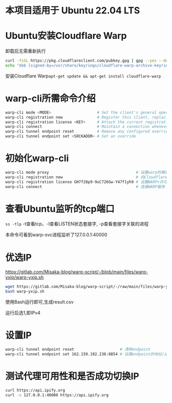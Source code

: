 # 本项目适用于 Ubuntu 22.04 LTS
# Ubuntu安装Cloudflare Warp
卸载后无需重新执行
```sh
curl -fsSL https://pkg.cloudflareclient.com/pubkey.gpg | gpg --yes --dearmor --output /usr/share/keyrings/cloudflare-warp-archive-keyring.gpg
echo "deb [signed-by=/usr/share/keyrings/cloudflare-warp-archive-keyring.gpg] https://pkg.cloudflareclient.com/ $(lsb_release -cs) main" | tee /etc/apt/sources.list.d/cloudflare-client.list
```
安装Cloudflare Warp`apt-get update && apt-get install cloudflare-warp`
# warp-cli所需命令介绍
```sh
warp-cli mode <MODE>                    # Set the client's general operating mode
warp-cli registration new               # Register this client, replacing any existing registration (Must be run before first connection!)
warp-cli registration license <KEY>     # Attach the current registration to a different account using a license key
warp-cli connect                        # Maintain a connection whenever possible
warp-cli tunnel endpoint reset          # Remove any configured override
warp-cli tunnel endpoint set <SOCKADDR> # Set an override
```
# 初始化warp-cli
```sh
warp-cli mode proxy                                      # 设置warp的模式为代理模式，默认监听127.0.0.1:40000
warp-cli registration new                                # 向Cloudflare注册本客户端
warp-cli registration license GH7f28p9-9uC726Gw-Y47f1yh9 # 设置WARP+许可证(使用tg bot生成)
warp-cli connect                                         # 连接WARP服务
```
# 查看Ubuntu监听的tcp端口
`ss -tlp` -t查看tcp，-l查看LISTEN状态套接字, -p查看套接字关联的进程

本命令可看到warp-svc进程监听了127.0.0.1:40000
# 优选IP
https://gitlab.com/Misaka-blog/warp-script/-/blob/main/files/warp-yxip/warp-yxip.sh
```sh
wget https://gitlab.com/Misaka-blog/warp-script/-/raw/main/files/warp-yxip/warp-yxip.sh
bash warp-yxip.sh
```
使用Bash运行即可,生成result.csv

运行后选1,即IPv4
# 设置IP
```sh
warp-cli tunnel endpoint reset                    # 清除endpoint
warp-cli tunnel endpoint set 162.159.192.236:8854 # 设置endpoint的地址(从优选IP的result.csv获取)
```
# 测试代理可用性和是否成功切换IP
```sh
curl https://api.ipify.org
curl -x 127.0.0.1:40000 https://api.ipify.org
```

